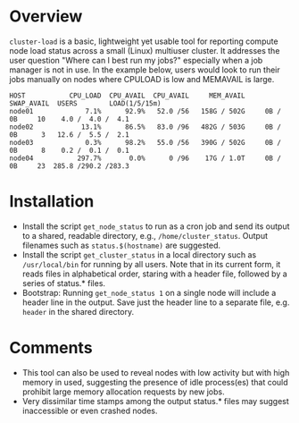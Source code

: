 # Overview
`cluster-load` is a basic, lightweight yet usable tool for reporting compute node load status across a small (Linux) multiuser cluster. It addresses the user question "Where can I best run my jobs?" especially when a job manager is not in use. In the example below, users would look to run their jobs manually on nodes where CPULOAD is low and MEMAVAIL is large.
```
HOST           CPU_LOAD  CPU_AVAIL  CPU_AVAIL     MEM_AVAIL    SWAP_AVAIL  USERS        LOAD(1/5/15m)
node01             7.1%      92.9%   52.0 /56   158G / 502G     0B /   0B     10    4.0 /  4.0 /  4.1
node02            13.1%      86.5%   83.0 /96   482G / 503G     0B /   0B      3   12.6 /  5.5 /  2.1
node03             0.3%      98.2%   55.0 /56   390G / 502G     0B /   0B      8    0.2 /  0.1 /  0.1
node04           297.7%       0.0%      0 /96    17G / 1.0T     0B /   0B     23  285.8 /290.2 /283.3
```

# Installation
* Install the script `get_node_status` to run as a cron job and send its output to a shared, readable directory, e.g., `/home/cluster_status`. Output filenames such as  `status.$(hostname)` are suggested.
* Install the script `get_cluster_status` in a local directory such as `/usr/local/bin` for running by all users. Note that in its current form, it reads files in alphabetical order, staring with a header file, followed by a series of status.* files.
* Bootstrap: Running `get_node_status 1` on a single node will include a header line in the output. Save just the header line to a separate file, e.g. `header` in the shared directory.

# Comments
* This tool can also be used to reveal nodes with low activity but with high memory in used, suggesting the presence of idle process(es) that could prohibit large memory allocation requests by new jobs.
* Very dissimilar time stamps among the output status.* files may suggest inaccessible or even crashed nodes.

